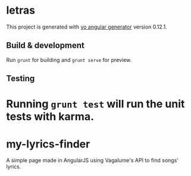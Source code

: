 # letras

This project is generated with [yo angular generator](https://github.com/yeoman/generator-angular)
version 0.12.1.

## Build & development

Run `grunt` for building and `grunt serve` for preview.

## Testing

Running `grunt test` will run the unit tests with karma.
=======
# my-lyrics-finder
A simple page made in AngularJS using  Vagalume's API to find songs' lyrics.

